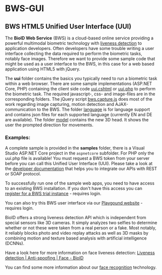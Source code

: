 BWS-GUI
=======

BWS HTML5 Unified User Interface (UUI)
-------------------------------------

The **BioID Web Service** (BWS) is a cloud-based online service providing a powerful multimodal biometric technology with [liveness detection][liveness] to application developers. Often developers have some trouble writing a user interface collecting the data required to perform the biometric tasks, notably face images. Therefore we want to provide some sample code that might be used as a user interface to the BWS, in this case for a web based application using HTML5 with jQuery.

The **uui** folder contains the basics you typically need to run a biometric task within a web browser. There are some sample implementations (ASP.NET Core, PHP) containing the client side code [uui.cshtml](./samples/aspnetcore/uuisample/Views/Home/Uui.cshtml) or [uui.php](./samples/php/uui.php) to perform the biometric task. The required javascript-, css- and image-files are in the corresponding folders. The jQuery script [bws.capture.js](./uui/js/bws.capture.js) does most of the work regarding image capturing, motion detection and AJAX-communication to the BWS. The folder [language](./uui/language)  is for language support and contains json files for each supported language (currently EN and DE are available). The folder [model](./uui/model) contains the new 3D head. It shows the user the prompted direction for movements.

### Examples:

A complete sample is provided in the **samples** folder, there is a Visual Studio ASP.NET Core project in the `aspnetcore` subfolder. 
For PHP only the uui.php file is available! You must request a BWS token from your server before you can call this Unified User Interface (UUI). Please take a look at the [developer documentation][docs] that helps you to integrate our APIs with REST or SOAP protocol.

To successfully run one of the sample web apps, you need to have access to an existing BWS installation. If you don't have this access you can [register for a BWS trial instance][trial] - requires login.

You can also try this BWS user interface via our [Playgound website][playground] - requires login.

BioID offers a strong liveness detection API which is independent from special sensors like 3D cameras. It simply analyzes two selfies to determine whether or not these were taken from a real person or a fake. Most notably, it reliably blocks photo and video replay attacks as well as 3D masks by combining motion and texture based analysis with artificial intelligence (DCNNs).

Have a look here for more information on face liveness detection: [Liveness detection | Anti-spoofing | Face - BioID][liveness]

You can find some more information about our [face recognition][bioid] technology.

[bioid]: https://www.bioid.com "BioID GmbH Homepage"
[docs]: https://developer.bioid.com/bwsreference "BWS documentation"
[playground]: https://playground.bioid.com "BioID Playground"
[trial]: https://bwsportal.bioid.com/register "Register for a trial instance"
[liveness]: https://www.bioid.com/liveness-detection/ "liveness detection"
